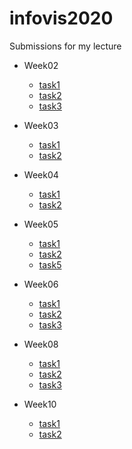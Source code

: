 # infovis2020

Submissions for my lecture

- Week02
  - [task1](https://tatamo.github.io/infovis2020/w02/src/vec3.js)
  - [task2](https://tatamo.github.io/infovis2020/w02/task2.html)
  - [task3](https://tatamo.github.io/infovis2020/w02/task3.html)

- Week03
  - [task1](https://tatamo.github.io/infovis2020/w03/task1.html)
  - [task2](https://tatamo.github.io/infovis2020/w03/task2.html)

- Week04
  - [task1](https://tatamo.github.io/infovis2020/w04/task1.html)
  - [task2](https://tatamo.github.io/infovis2020/w04/task2.html)

- Week05
  - [task1](https://tatamo.github.io/infovis2020/w05/task1.html)
  - [task2](https://tatamo.github.io/infovis2020/w05/task2.html)
  - [task5](https://tatamo.github.io/infovis2020/w05/task5.html)

- Week06
  - [task1](https://tatamo.github.io/infovis2020/w06/task1.html)
  - [task2](https://tatamo.github.io/infovis2020/w06/task2.html)
  - [task3](https://tatamo.github.io/infovis2020/w06/task3.html)

- Week08
  - [task1](https://tatamo.github.io/infovis2020/w08/task1.html)
  - [task2](https://tatamo.github.io/infovis2020/w08/task2.html)
  - [task3](https://tatamo.github.io/infovis2020/w08/task3.html)

- Week10
  - [task1](https://tatamo.github.io/infovis2020/w10/task1.html)
  - [task2](https://tatamo.github.io/infovis2020/w10/task2.html)
